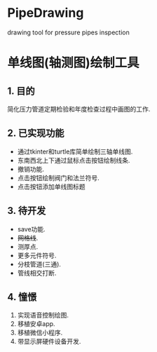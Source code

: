 ﻿# PipeDrawing
drawing tool for pressure pipes inspection
# 单线图(轴测图)绘制工具

## 1. 目的
简化压力管道定期检验和年度检查过程中画图的工作.

## 2. 已实现功能
- 通过tkinter和turtle库简单绘制三轴单线图.
- 东南西北上下通过鼠标点击按钮绘制线条.
- 撤销功能.
- 点击按钮绘制阀门和法兰符号.
- 点击按钮添加单线图标题

## 3. 待开发
- save功能.
- ~~网格线~~.
- 测厚点.
- 更多元件符号.
- 分枝管道(三通).
- 管线相交打断.

## 4. 憧憬
1. 实现语音控制绘图.
2. 移植安卓app.
3. 移植微信小程序.
4. 带显示屏硬件设备开发.
